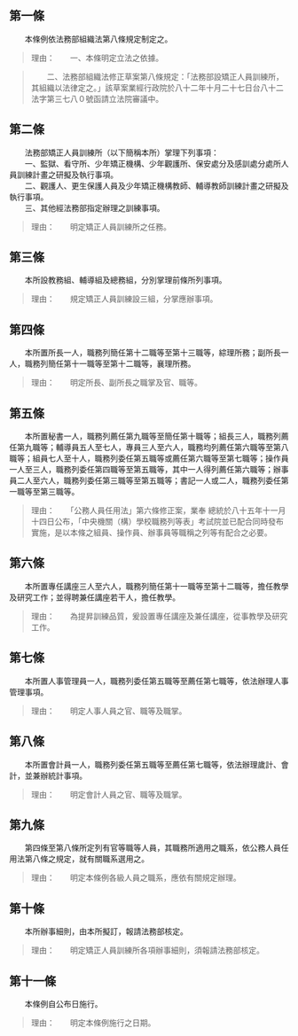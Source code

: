 第一條 
-------
　　本條例依法務部組織法第八條規定制定之。  
> 理由：　　一、本條明定立法之依據。

> 　　二、法務部組織法修正草案第八條規定：「法務部設矯正人員訓練所，其組織以法律定之。」該草案業經行政院於八十二年十月二十七日台八十二法字第三七八０號函請立法院審議中。



第二條 
-------
　　法務部矯正人員訓練所（以下簡稱本所）掌理下列事項：  
　　一、監獄、看守所、少年矯正機構、少年觀護所、保安處分及感訓處分處所人員訓練計畫之研擬及執行事項。  
　　二、觀護人、更生保護人員及少年矯正機構教師、輔導教師訓練計畫之研擬及執行事項。  
　　三、其他經法務部指定辦理之訓練事項。  
> 理由：　　明定矯正人員訓練所之任務。



第三條 
-------
　　本所設教務組、輔導組及總務組，分別掌理前條所列事項。  
> 理由：　　規定矯正人員訓練設三組，分掌應辦事項。



第四條 
-------
　　本所置所長一人，職務列簡任第十二職等至第十三職等，綜理所務；副所長一人，職務列簡任第十一職等至第十二職等，襄理所務。  
> 理由：　　明定所長、副所長之職掌及官、職等。



第五條 
-------
　　本所置秘書一人，職務列薦任第九職等至簡任第十職等；組長三人，職務列薦任第九職等；輔導員五人至七人，專員三人至六人，職務均列薦任第六職等至第八職等；組員七人至十人，職務列委任第五職等或薦任第六職等至第七職等；操作員一人至三人，職務列委任第四職等至第五職等，其中一人得列薦任第六職等；辦事員二人至六人，職務列委任第三職等至第五職等；書記一人或二人，職務列委任第一職等至第三職等。  
> 理由：　　「公務人員任用法」第六條修正案，業奉 總統於八十五年十一月十四日公布，「中央機關（構）學校職務列等表」考試院並已配合同時發布實施，是以本條之組員、操作員、辦事員等職稱之列等有配合之必要。



第六條 
-------
　　本所置專任講座三人至六人，職務列簡任第十一職等至第十二職等，擔任教學及研究工作；並得聘兼任講座若干人，擔任教學。  
> 理由：　　為提昇訓練品質，爰設置專任講座及兼任講座，從事教學及研究工作。



第七條 
-------
　　本所置人事管理員一人，職務列委任第五職等至薦任第七職等，依法辦理人事管理事項。  
> 理由：　　明定人事人員之官、職等及職掌。



第八條 
-------
　　本所置會計員一人，職務列委任第五職等至薦任第七職等，依法辦理歲計、會計，並兼辦統計事項。  
> 理由：　　明定會計人員之官、職等及職掌。



第九條 
-------
　　第四條至第八條所定列有官等職等人員，其職務所適用之職系，依公務人員任用法第八條之規定，就有關職系選用之。  
> 理由：　　明定本條例各級人員之職系，應依有關規定辦理。



第十條 
-------
　　本所辦事細則，由本所擬訂，報請法務部核定。  
> 理由：　　明定矯正人員訓練所各項辦事細則，須報請法務部核定。



第十一條 
---------
　　本條例自公布日施行。  
> 理由：　　明定本條例施行之日期。